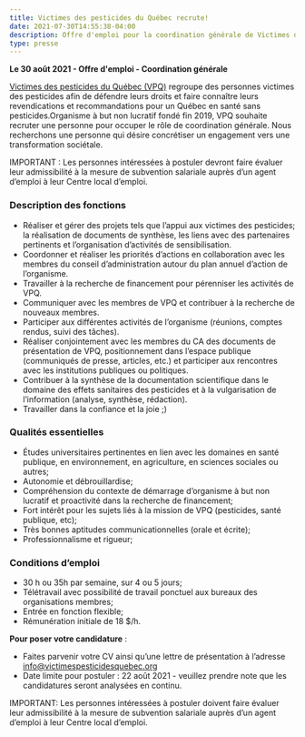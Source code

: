```yaml
---
title: Victimes des pesticides du Québec recrute!
date: 2021-07-30T14:55:38-04:00
description: Offre d'emploi pour la coordination générale de Victimes des pesticides du Québec
type: presse 
---
```


**Le 30 août 2021 - Offre d'emploi - Coordination générale**

[Victimes des pesticides du Québec (VPQ)](https://www.victimespesticidesquebec.org) regroupe des personnes victimes des pesticides afin de
défendre leurs droits et faire connaître leurs revendications et recommandations pour un Québec
en santé sans pesticides.Organisme à but non lucratif fondé fin 2019, VPQ souhaite recruter une personne pour occuper le rôle de coordination générale. Nous recherchons une personne qui désire concrétiser un engagement vers une transformation sociétale.

IMPORTANT : Les personnes intéressées à postuler devront faire évaluer leur admissibilité à la mesure de subvention salariale auprès d’un agent d’emploi à leur Centre local d’emploi.

### Description des fonctions

- Réaliser et gérer des projets tels que l’appui aux victimes des pesticides; la réalisation de documents de synthèse, les liens avec des partenaires pertinents et l’organisation d’activités de sensibilisation.
- Coordonner et réaliser les priorités d’actions en collaboration avec les membres du conseil d’administration autour du plan annuel d’action de l’organisme.
- Travailler à la recherche de financement pour pérenniser les activités de VPQ.
- Communiquer avec les membres de VPQ et contribuer à la recherche de nouveaux membres.
- Participer aux différentes activités de l’organisme (réunions, comptes rendus, suivi des tâches).
- Réaliser conjointement avec les membres du CA des documents de présentation de VPQ, positionnement dans l’espace publique (communiqués de presse, articles, etc.) et participer aux rencontres avec les institutions publiques ou politiques.
- Contribuer à la synthèse de la documentation scientifique dans le domaine des effets sanitaires des pesticides et à la vulgarisation de l’information (analyse, synthèse, rédaction).
- Travailler dans la confiance et la joie ;)

### Qualités essentielles
- Études universitaires pertinentes en lien avec les domaines en santé publique, en environnement, en agriculture, en sciences sociales ou autres;
- Autonomie et débrouillardise;
- Compréhension du contexte de démarrage d’organisme à but non lucratif et proactivité dans la recherche de financement;
- Fort intérêt pour les sujets liés à la mission de VPQ (pesticides, santé publique, etc);
- Très bonnes aptitudes communicationnelles (orale et écrite);
- Professionnalisme et rigueur;

### Conditions d’emploi
- 30 h ou 35h par semaine, sur 4 ou 5 jours;
- Télétravail avec possibilité de travail ponctuel aux bureaux des organisations membres;
- Entrée en fonction flexible;
- Rémunération initiale de 18 $/h. 

**Pour poser votre candidature** :
- Faites parvenir votre CV ainsi qu’une lettre de présentation à l’adresse info@victimespesticidesquebec.org
- Date limite pour postuler : 22 août 2021 - veuillez prendre note que les candidatures seront analysées en continu.

IMPORTANT: Les personnes intéressées à postuler doivent faire évaluer leur admissibilité à la mesure de subvention salariale auprès d’un agent d’emploi à leur Centre local d’emploi.
